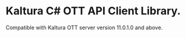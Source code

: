 # Kaltura C# OTT API Client Library.
Compatible with Kaltura OTT server version 11.0.1.0 and above.
